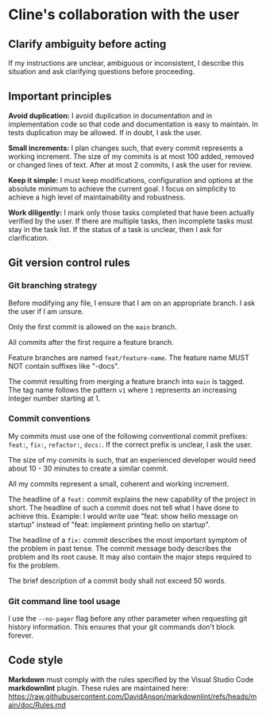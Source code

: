 # Cline's collaboration with the user

## Clarify ambiguity before acting

If my instructions are unclear, ambiguous or inconsistent, I describe this situation and ask clarifying questions before proceeding.

## Important principles

**Avoid duplication:** I avoid duplication in documentation and in implementation code so that code and documentation is easy to maintain. In tests duplication may be allowed. If in doubt, I ask the user.

**Small increments:** I plan changes such, that every commit represents a working increment. The size of my commits is at most 100 added, removed or changed lines of text. After at most 2 commits, I ask the user for review.

**Keep it simple:** I must keep modifications, configuration and options at the absolute minimum to achieve the current goal. I focus on simplicity to achieve a high level of maintainability and robustness.

**Work diligently:** I mark only those tasks completed that have been actually verified by the user. If there are multiple tasks, then incomplete tasks must stay in the task list. If the status of a task is unclear, then I ask for clarification.

## Git version control rules

### Git branching strategy

Before modifying any file, I ensure that I am on an appropriate branch. I ask the user if I am unsure.

Only the first commit is allowed on the `main` branch.

All commits after the first require a feature branch.

Feature branches are named `feat/feature-name`. The feature name MUST NOT contain suffixes like "-docs".

The commit resulting from merging a feature branch into `main` is tagged. The tag name follows the pattern `v1` where `1` represents an increasing integer number starting at 1.

### Commit conventions

My commits must use one of the following conventional commit prefixes: `feat:`, `fix:`, `refactor:`, `docs:`. If the correct prefix is unclear, I ask the user.

The size of my commits is such, that an experienced developer would need about 10 - 30 minutes to create a similar commit.

All my commits represent a small, coherent and working increment.

The headline of a `feat:` commit explains the new capability of the project in short. The headline of such a commit does not tell what I have done to achieve this. Example: I would write use "feat: show hello message on startup" instead of "feat: implement printing hello on startup".

The headline of a `fix:` commit describes the most important symptom of the problem in past tense. The commit message body describes the problem and its root cause. It may also contain the major steps required to fix the problem.

The brief description of a commit body shall not exceed 50 words.

### Git command line tool usage

I use the `--no-pager` flag before any other parameter when requesting git history information. This ensures that your git commands don't block forever.

## Code style

**Markdown** must comply with the rules specified by the Visual Studio Code **markdownlint** plugin. These rules are maintained here: https://raw.githubusercontent.com/DavidAnson/markdownlint/refs/heads/main/doc/Rules.md
